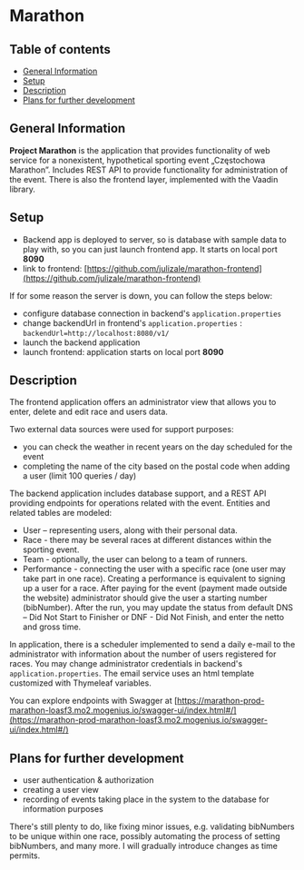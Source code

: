 # Marathon

## Table of contents
* [General Information](#general-information)
* [Setup](#setup)
* [Description](#description)
* [Plans for further development](#plans-for-further-development)

## General Information

**Project Marathon** is the application that provides functionality of web service for a nonexistent, hypothetical sporting event „Częstochowa Marathon”.
Includes REST API to provide functionality for administration of the event.
There is also the frontend layer, implemented with the Vaadin library.

## Setup
- Backend app is deployed to server, so is database with sample data to play with,
  so you can just launch frontend app. It starts on local port **8090**
- link to frontend: [https://github.com/julizale/marathon-frontend](https://github.com/julizale/marathon-frontend)

If for some reason the server is down, you can follow the steps below:
- configure database connection in backend's `application.properties`
- change backendUrl in frontend's `application.properties` : `backendUrl=http://localhost:8080/v1/`
- launch the backend application
- launch frontend: application starts on local port **8090**


## Description
The frontend application offers an administrator view that allows you to enter, delete and edit race and users data.

Two external data sources were used for support purposes:
- you can check the weather in recent years on the day scheduled for the event
- completing the name of the city based on the postal code when adding a user (limit 100 queries / day)

The backend application includes database support, and a REST API providing endpoints for operations related with the event.
Entities and related tables are modeled:
- User – representing users, along with their personal data.
- Race - there may be several races at different distances within the sporting event.
- Team - optionally, the user can belong to a team of runners.
- Performance - connecting the user with a specific race (one user may take part in one race).
  Creating a performance is equivalent to signing up a user for a race.
  After paying for the event (payment made outside the website) administrator should give the user a starting number (bibNumber).
  After the run, you may update the status from default DNS – Did Not Start to Finisher or DNF - Did Not Finish, and enter the netto and gross time.

In application, there is a scheduler implemented to send a daily e-mail to the administrator
with information about the number of users registered for races. You may change administrator
credentials in backend's `application.properties`. The email service uses an html template customized with Thymeleaf variables.

You can explore endpoints with Swagger at [https://marathon-prod-marathon-loasf3.mo2.mogenius.io/swagger-ui/index.html#/](https://marathon-prod-marathon-loasf3.mo2.mogenius.io/swagger-ui/index.html#/)

## Plans for further development
- user authentication & authorization
- creating a user view
- recording of events taking place in the system to the database for information purposes

There's still plenty to do, like fixing minor issues, e.g. validating bibNumbers to be unique within one race,
possibly automating the process of setting bibNumbers, and many more.
I will gradually introduce changes as time permits.